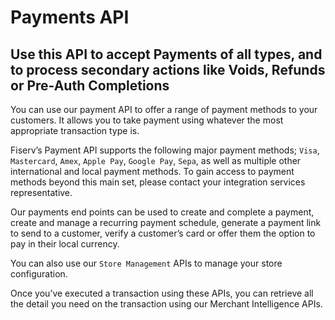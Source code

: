 # Payments API

## Use this API to accept Payments of all types, and to process secondary actions like Voids, Refunds or Pre-Auth Completions

You can use our payment API to offer a range of payment methods to your customers. It allows you to take payment using whatever the most appropriate transaction type is. 

Fiserv’s Payment API supports the following major payment methods; `Visa`, `Mastercard`, `Amex`, `Apple Pay`, `Google Pay`, `Sepa`, as well as multiple other international and local payment methods. To gain access to payment methods beyond this main set, please contact your integration services representative.

Our payments end points can be used to create and complete a payment, create and manage a recurring payment schedule, generate a payment link to send to a customer, verify a customer’s card or offer them the option to pay in their local currency. 

You can also use our `Store Management` APIs to manage your store configuration.

Once you’ve executed a transaction using these APIs, you can retrieve all the detail you need on the transaction using our Merchant Intelligence APIs.

